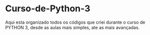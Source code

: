 # Curso-de-Python-3
Aqui esta organizado todos os códigos que criei durante o curso de PYTHON 3, desde as aulas mais simples, ate as mais avançadas.
